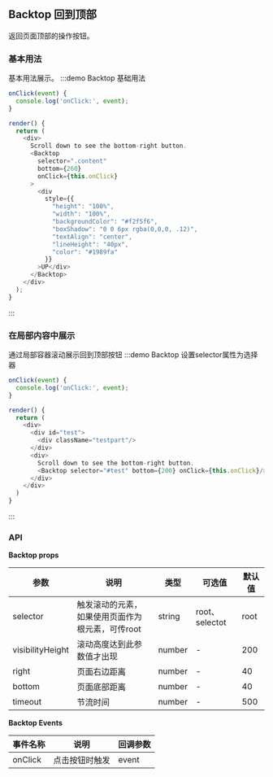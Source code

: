 ## Backtop 回到顶部

返回页面顶部的操作按钮。


### 基本用法
基本用法展示。
:::demo Backtop 基础用法
```js
onClick(event) {
  console.log('onClick:', event);
}

render() {
  return (
    <div>
      Scroll down to see the bottom-right button.
      <Backtop 
        selector=".content" 
        bottom={260} 
        onClick={this.onClick}
      >
        <div
          style={{
            "height": "100%",
            "width": "100%",
            "backgroundColor": "#f2f5f6",
            "boxShadow": "0 0 6px rgba(0,0,0, .12)",
            "textAlign": "center",
            "lineHeight": "40px",
            "color": "#1989fa"
          }}
        >UP</div>
      </Backtop>
    </div>
  );
}
```
:::


### 在局部内容中展示
通过局部容器滚动展示回到顶部按钮
:::demo Backtop 设置selector属性为选择器
```js
onClick(event) {
  console.log('onClick:', event);
}

render() {
  return (
    <div>
      <div id="test">
        <div className="testpart"/>
      </div>
      <div>
        Scroll down to see the bottom-right button.
        <Backtop selector="#test" bottom={200} onClick={this.onClick}/>
      </div>
    </div>
  )
}
```
:::


### API

**Backtop props**

| 参数      | 说明          | 类型      | 可选值                           | 默认值  |
|---------- |-------------- |---------- |--------------------------------  |-------- |
| selector | 触发滚动的元素，如果使用页面作为根元素，可传root | string | root、selectot | root |
| visibilityHeight | 滚动高度达到此参数值才出现 | number | - | 200 |
| right | 页面右边距离 | number | - | 40 |
| bottom | 页面底部距离 | number | - | 40 |
| timeout | 节流时间 | number | - | 500 |

**Backtop Events**

| 事件名称 | 说明 | 回调参数 |
|---------- |-------- |---------- |
| onClick | 点击按钮时触发 | event |